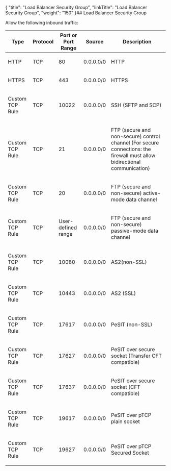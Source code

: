 {
    "title": "Load Balancer Security Group",
    "linkTitle": "Load Balancer Security Group",
    "weight": "150"
}## Load Balancer Security Group

Allow the following inbound traffic:

<table>
         
         
         
         
         
         
   
   <thead>
      <tr>
<th class="HeadE-Column1-Header1">Type         </th>
<th class="HeadE-Column1-Header1">Protocol         </th>
<th class="HeadE-Column1-Header1">Port or Port Range         </th>
<th class="HeadE-Column1-Header1">Source         </th>
<th class="HeadD-Column1-Header1">Description         </th>
      </tr>
   </thead>
   <tbody>
      <tr>
         <td><p>HTTP</p>         </td>
         <td><p>TCP</p>         </td>
         <td><p>80</p>         </td>
         <td><p>0.0.0.0/0</p>         </td>
         <td><p>HTTP</p>         </td>
      </tr>
      <tr>
         <td><p>HTTPS</p>         </td>
         <td><p>TCP</p>         </td>
         <td><p>443</p>         </td>
         <td><p>0.0.0.0/0</p>         </td>
         <td><p>HTTPS</p>         </td>
      </tr>
      <tr>
         <td><p>Custom TCP Rule</p>         </td>
         <td><p>TCP</p>         </td>
         <td><p>10022</p>         </td>
         <td><p>0.0.0.0/0</p>         </td>
         <td><p>SSH (SFTP and SCP)</p>         </td>
      </tr>
      <tr>
         <td><p>Custom TCP Rule</p>         </td>
         <td><p>TCP</p>         </td>
         <td><p>21</p>         </td>
         <td><p>0.0.0.0/0</p>         </td>
         <td><p>FTP (secure and non-secure) control channel (For secure connections: the firewall must allow bidirectional communication)</p>         </td>
      </tr>
      <tr>
         <td><p>Custom TCP Rule</p>         </td>
         <td><p>TCP</p>         </td>
         <td><p>20</p>         </td>
         <td><p>0.0.0.0/0</p>         </td>
         <td><p>FTP (secure and non-secure) active-mode data channel</p>         </td>
      </tr>
      <tr>
         <td><p>Custom TCP Rule</p>         </td>
         <td><p>TCP</p>         </td>
         <td><p>User-defined range</p>         </td>
         <td><p>0.0.0.0/0</p>         </td>
         <td><p>FTP (secure and non-secure) passive-mode data channel</p>         </td>
      </tr>
      <tr>
         <td><p>Custom TCP Rule</p>         </td>
         <td><p>TCP</p>         </td>
         <td><p>10080</p>         </td>
         <td><p>0.0.0.0/0</p>         </td>
         <td><p>AS2(non-SSL)</p>         </td>
      </tr>
      <tr>
         <td><p>Custom TCP Rule</p>         </td>
         <td><p>TCP</p>         </td>
         <td><p>10443</p>         </td>
         <td><p>0.0.0.0/0</p>         </td>
         <td><p>AS2 (SSL)</p>         </td>
      </tr>
      <tr>
         <td><p>Custom TCP Rule</p>         </td>
         <td><p>TCP</p>         </td>
         <td><p>17617</p>         </td>
         <td><p>0.0.0.0/0</p>         </td>
         <td><p>PeSIT (non-SSL)</p>         </td>
      </tr>
      <tr>
         <td><p>Custom TCP Rule</p>         </td>
         <td><p>TCP</p>         </td>
         <td><p>17627</p>         </td>
         <td><p>0.0.0.0/0</p>         </td>
         <td><p>PeSIT over secure socket (Transfer CFT compatible)</p>         </td>
      </tr>
      <tr>
         <td><p>Custom TCP Rule</p>         </td>
         <td><p>TCP</p>         </td>
         <td><p>17637</p>         </td>
         <td><p>0.0.0.0/0</p>         </td>
         <td><p>PeSIT over secure socket (CFT compatible)</p>         </td>
      </tr>
      <tr>
         <td><p>Custom TCP Rule</p>         </td>
         <td><p>TCP</p>         </td>
         <td><p>19617</p>         </td>
         <td><p>0.0.0.0/0</p>         </td>
         <td><p>PeSIT over pTCP plain socket</p>         </td>
      </tr>
      <tr>
         <td><p>Custom TCP Rule</p>         </td>
         <td><p>TCP</p>         </td>
         <td><p>19627</p>         </td>
         <td><p>0.0.0.0/0</p>         </td>
         <td><p>PeSIT over pTCP Secured Socket</p>         </td>
      </tr>
   </tbody>
</table>
